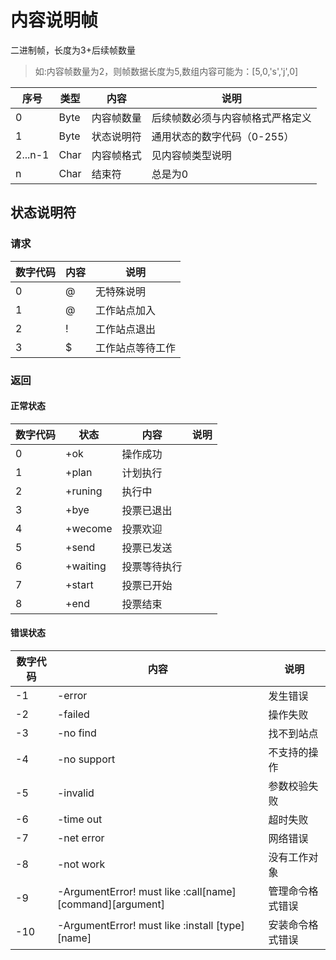 # 内容说明帧

二进制帧，长度为3+后续帧数量
> 如:内容帧数量为2，则帧数据长度为5,数组内容可能为：[5,0,'s','j',0]

序号|类型|内容|说明
--|--|--|--
0|Byte|内容帧数量|后续帧数必须与内容帧格式严格定义
1|Byte|状态说明符|通用状态的数字代码（0-255）
2...n-1|Char|内容帧格式|见内容帧类型说明
n|Char|结束符|总是为0

## 状态说明符

### 请求

数字代码|内容|说明
--|--|--
0|@|无特殊说明
1|@|工作站点加入
2|!|工作站点退出
3|$|工作站点等待工作

### 返回
#### 正常状态

数字代码|状态|内容|说明
--|--|--|--
0|+ok|操作成功
1|+plan|计划执行
2|+runing|执行中
3|+bye|投票已退出
4|+wecome|投票欢迎
5|+send|投票已发送
6|+waiting|投票等待执行
7|+start|投票已开始
8|+end|投票结束

#### 错误状态

数字代码|内容|说明
--|--|--
-1|-error|发生错误
-2|-failed|操作失败
-3|-no find|找不到站点
-4|-no support|不支持的操作
-5|-invalid|参数校验失败
-6|-time out|超时失败
-7|-net error|网络错误
-8|-not work|没有工作对象
-9|-ArgumentError! must like :call[name][command][argument]|管理命令格式错误
-10|-ArgumentError! must like :install [type] [name]|安装命令格式错误
